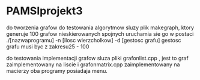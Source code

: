 # PAMSIprojekt3

do tworzenia grafow do testowania algorytmow sluzy plik makegraph, ktory generuje 100 grafow nieskierowanych spojnych
uruchamia sie go w postaci ./[nazwaprogramu] -n [ilosc wierzcholkow] -d [gestosc grafu] gestosc grafu musi byc 
z zakresu25 - 100

do testowania implementacji grafow sluza pliki grafonlist.cpp , jest to graf zaimplementowany na liscie i grafonmatrix.cpp 
zaimplementowany na macierzy oba programy posiadaja menu.
